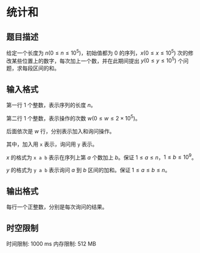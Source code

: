 # 统计和

## 题目描述

给定一个长度为 $n(0\leq n\leq 10^5)$，初始值都为 $0$ 的序列，$x(0\leq x\leq 10^5)$ 次的修改某些位置上的数字，每次加上一个数，并在此期间提出 $y(0\leq y\leq 10^5)$ 个问题，求每段区间的和。

## 输入格式

第一行 $1$ 个整数，表示序列的长度 $n$。

第二行 $1$ 个整数，表示操作的次数 $w(0\leq w\leq 2\times 10^5)$。

后面依次是 $w$ 行，分别表示加入和询问操作。

其中，加入用 `x` 表示，询问用 `y` 表示。

$x$ 的格式为 `x a b` 表示在序列上第 $a$ 个数加上 $b$。保证 $1 \leq a \leq n$，$1 \leq b \leq 10^9$。

$y$ 的格式为 `y a b` 表示询问 $a$ 到 $b$ 区间的加和。保证 $1 \leq a \leq b \leq n$。

## 输出格式

每行一个正整数，分别是每次询问的结果。

## 时空限制

时间限制: 1000 ms
内存限制: 512 MB
